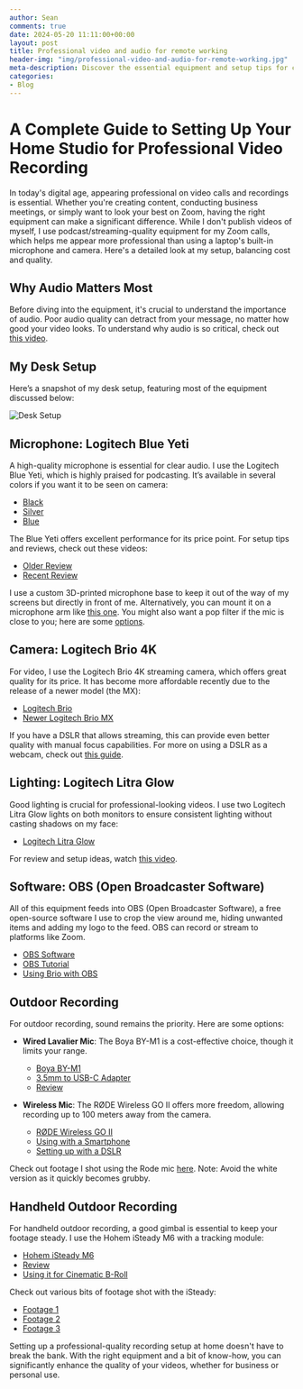 ```yaml
---
author: Sean
comments: true
date: 2024-05-20 11:11:00+00:00
layout: post
title: Professional video and audio for remote working
header-img: "img/professional-video-and-audio-for-remote-working.jpg"
meta-description: Discover the essential equipment and setup tips for creating a professional video recording and audio for remote working.
categories:
- Blog
---
```

# A Complete Guide to Setting Up Your Home Studio for Professional Video Recording

In today's digital age, appearing professional on video calls and recordings is essential. Whether you're creating content, conducting business meetings, or simply want to look your best on Zoom, having the right equipment can make a significant difference. While I don't publish videos of myself, I use podcast/streaming-quality equipment for my Zoom calls, which helps me appear more professional than using a laptop's built-in microphone and camera. Here's a detailed look at my setup, balancing cost and quality.

## Why Audio Matters Most

Before diving into the equipment, it's crucial to understand the importance of audio. Poor audio quality can detract from your message, no matter how good your video looks. To understand why audio is so critical, check out [this video](https://www.youtube.com/watch?v=hEMZa5VN3Zw).

## My Desk Setup

Here’s a snapshot of my desk setup, featuring most of the equipment discussed below:

![Desk Setup](professional-video-and-audio-for-remote-working.jpg)

## Microphone: Logitech Blue Yeti

A high-quality microphone is essential for clear audio. I use the Logitech Blue Yeti, which is highly praised for podcasting. It’s available in several colors if you want it to be seen on camera:

- [Black](https://amzn.to/4bkbbfo)
- [Silver](https://amzn.to/4bKApmV)
- [Blue](https://amzn.to/4dOa5dC)

The Blue Yeti offers excellent performance for its price point. For setup tips and reviews, check out these videos:
- [Older Review](https://www.youtube.com/watch?v=AXHI-IiBL0Q)
- [Recent Review](https://youtu.be/IOyuDuGAgL0?si=owCd30G0Tt8e3ZHC)

I use a custom 3D-printed microphone base to keep it out of the way of my screens but directly in front of me. Alternatively, you can mount it on a microphone arm like [this one](https://amzn.to/3QUxsZc). You might also want a pop filter if the mic is close to you; here are some [options](https://amzn.to/4dQ9ecb).

## Camera: Logitech Brio 4K

For video, I use the Logitech Brio 4K streaming camera, which offers great quality for its price. It has become more affordable recently due to the release of a newer model (the MX):

- [Logitech Brio](https://amzn.to/3wE8kPt)
- [Newer Logitech Brio MX](https://amzn.to/4blLWt6)

If you have a DSLR that allows streaming, this can provide even better quality with manual focus capabilities. For more on using a DSLR as a webcam, check out [this guide](https://www.youtube.com/watch?v=fj3qxLRH-Po).

## Lighting: Logitech Litra Glow

Good lighting is crucial for professional-looking videos. I use two Logitech Litra Glow lights on both monitors to ensure consistent lighting without casting shadows on my face:

- [Logitech Litra Glow](https://amzn.to/3QRoWKg)

For review and setup ideas, watch [this video](https://www.youtube.com/watch?v=-LV4f5kalvE).

## Software: OBS (Open Broadcaster Software)

All of this equipment feeds into OBS (Open Broadcaster Software), a free open-source software I use to crop the view around me, hiding unwanted items and adding my logo to the feed. OBS can record or stream to platforms like Zoom.

- [OBS Software](https://obsproject.com/)
- [OBS Tutorial](https://www.youtube.com/watch?v=yCMdj7B8WiA)
- [Using Brio with OBS](https://www.youtube.com/watch?v=39BLnFNsam8)

## Outdoor Recording

For outdoor recording, sound remains the priority. Here are some options:

- **Wired Lavalier Mic**: The Boya BY-M1 is a cost-effective choice, though it limits your range.
  - [Boya BY-M1](https://amzn.to/3WIDwHT)
  - [3.5mm to USB-C Adapter](https://amzn.to/3WPkqzY)
  - [Review](https://www.youtube.com/watch?v=sftvIzcu4jM)

- **Wireless Mic**: The RØDE Wireless GO II offers more freedom, allowing recording up to 100 meters away from the camera.
  - [RØDE Wireless GO II](https://amzn.to/3ytwkW4)
  - [Using with a Smartphone](https://www.youtube.com/watch?v=F-Iny4IdEeI)
  - [Setting up with a DSLR](https://www.youtube.com/watch?v=VL717jF3alY)

Check out footage I shot using the Rode mic [here](https://www.youtube.com/watch?v=ef7C-IwXzdw). Note: Avoid the white version as it quickly becomes grubby.

## Handheld Outdoor Recording

For handheld outdoor recording, a good gimbal is essential to keep your footage steady. I use the Hohem iSteady M6 with a tracking module:

- [Hohem iSteady M6](https://amzn.to/3yrHBpI)
- [Review](https://www.youtube.com/watch?v=Eu4_EJSxLr8)
- [Using it for Cinematic B-Roll](https://www.youtube.com/watch?v=8coCBAIA1x8)

Check out various bits of footage shot with the iSteady:
- [Footage 1](https://www.instagram.com/p/C0l7OIetOlJ/)
- [Footage 2](https://www.instagram.com/p/C0oIVV6tPYN/)
- [Footage 3](https://www.instagram.com/p/C0o4iCdN9BF/)

Setting up a professional-quality recording setup at home doesn't have to break the bank. With the right equipment and a bit of know-how, you can significantly enhance the quality of your videos, whether for business or personal use.

